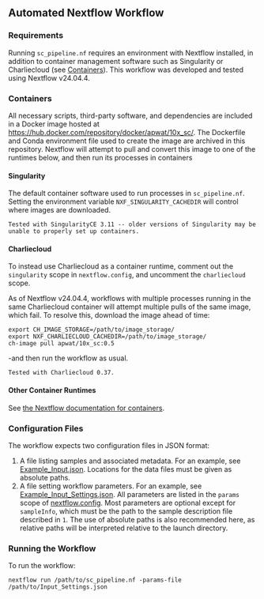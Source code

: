 ## Automated Nextflow Workflow

### Requirements

Running `sc_pipeline.nf` requires an environment with Nextflow installed, in addition to container management software such as Singularity or Charliecloud (see [Containers](#containers)). This workflow was developed and tested using Nextflow v24.04.4.

### Containers

All necessary scripts, third-party software, and dependencies are included in a Docker image hosted at https://hub.docker.com/repository/docker/apwat/10x_sc/. The Dockerfile and Conda environment file used to create the image are archived in this repository. Nextflow will attempt to pull and convert this image to one of the runtimes below, and then run its processes in containers 

#### Singularity

The default container software used to run processes in `sc_pipeline.nf`. 
Setting the environment variable `NXF_SINGULARITY_CACHEDIR` will control where images are downloaded.

```
Tested with SingularityCE 3.11 -- older versions of Singularity may be unable to properly set up containers.
```

#### Charliecloud

To instead use Charliecloud as a container runtime, comment out the `singularity` scope in `nextflow.config`, and uncomment the `charliecloud` scope.

As of Nextflow v24.04.4, workflows with multiple processes running in the same Charliecloud container will attempt multiple pulls of the same image, which fail. To resolve this, download the image ahead of time:

```
export CH_IMAGE_STORAGE=/path/to/image_storage/
export NXF_CHARLIECLOUD_CACHEDIR=/path/to/image_storage/
ch-image pull apwat/10x_sc:0.5
```
-and then run the workflow as usual.

```
Tested with Charliecloud 0.37.
```

#### Other Container Runtimes

See [the Nextflow documentation for containers](https://www.nextflow.io/docs/latest/container.html).


### Configuration Files

The workflow expects two configuration files in JSON format: 
1. A file listing samples and associated metadata. For an example, see [Example_Input.json](/reference_files/Example_Input.json). Locations for the data files must be given as absolute paths.
2. A file setting workflow parameters. For an example, see [Example_Input_Settings.json](/reference_files/Example_Input_Settings.json). All parameters are listed in the `params` scope of [nextflow.config](/workflow/nextflow.config). Most parameters are optional except for `sampleInfo`, which must be the path to the sample description file described in `1`. The use of absolute paths is also recommended here, as relative paths will be interpreted relative to the launch directory.

   
### Running the Workflow

To run the workflow: 

```
nextflow run /path/to/sc_pipeline.nf -params-file /path/to/Input_Settings.json
```
